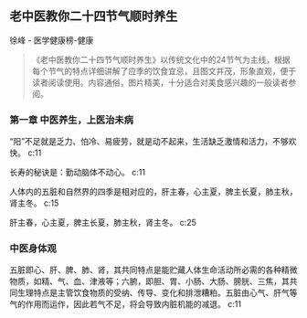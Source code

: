 ## 老中医教你二十四节气顺时养生

徐峰  -  医学健康榜-健康

> 《老中医教你二十四节气顺时养生》以传统文化中的24节气为主线，根据每个节气的特点详细讲解了应季的饮食宜忌，且图文并茂，形象直观，便于读者阅读使用。内容通俗，图片精美，十分适合对美食感兴趣的一般读者参阅。


### 第一章 中医养生，上医治未病

“阳”不足就是乏力、怕冷、易疲劳，就是动不起来，生活缺乏激情和活力，不够欢快。 c:11

长寿的秘诀是：勤动脑体不动心。 c:11

人体内的五脏和自然界的四季是相对应的，肝主春，心主夏，脾主长夏，肺主秋，肾主冬。 c:15

肝主春，心主夏，脾主长夏，肺主秋，肾主冬。 c:25

### 中医身体观

五脏即心、肝、脾、肺、肾，其共同特点是能贮藏人体生命活动所必需的各种精微物质，如精、气、血、津液等；六腑，即胆、胃、小肠、大肠、膀胱、三焦，其共同生理特点是主管饮食物质的受纳、传导、变化和排泄糟粕。五脏由心气、肝气等气的作用而运作，因此若气不足，将会导致内脏机能的减退。 c:11
